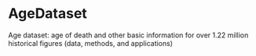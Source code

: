 # AgeDataset
Age dataset: age of death and other basic information for over 1.22 million historical figures (data, methods, and applications) 
